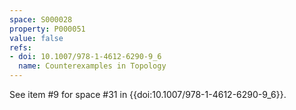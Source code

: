 ```yaml
---
space: S000028
property: P000051
value: false
refs:
- doi: 10.1007/978-1-4612-6290-9_6
  name: Counterexamples in Topology
---
```


See item #9 for space #31 in {{doi:10.1007/978-1-4612-6290-9_6}}.
